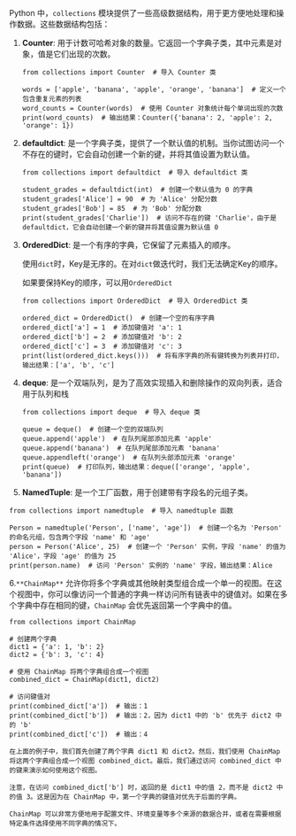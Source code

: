 Python 中，`collections` 模块提供了一些高级数据结构，用于更方便地处理和操作数据。这些数据结构包括：

1. **Counter**: 用于计数可哈希对象的数量。它返回一个字典子类，其中元素是对象，值是它们出现的次数。

   ```
   from collections import Counter  # 导入 Counter 类
   
   words = ['apple', 'banana', 'apple', 'orange', 'banana']  # 定义一个包含重复元素的列表
   word_counts = Counter(words)  # 使用 Counter 对象统计每个单词出现的次数
   print(word_counts)  # 输出结果：Counter({'banana': 2, 'apple': 2, 'orange': 1})
   
   ```

   

2. **defaultdict**: 是一个字典子类，提供了一个默认值的机制。当你试图访问一个不存在的键时，它会自动创建一个新的键，并将其值设置为默认值。

   ```
   from collections import defaultdict  # 导入 defaultdict 类
   
   student_grades = defaultdict(int)  # 创建一个默认值为 0 的字典
   student_grades['Alice'] = 90  # 为 'Alice' 分配分数
   student_grades['Bob'] = 85  # 为 'Bob' 分配分数
   print(student_grades['Charlie'])  # 访问不存在的键 'Charlie'，由于是 defaultdict，它会自动创建一个新的键并将其值设置为默认值 0
   
   ```

   

3. **OrderedDict**: 是一个有序的字典，它保留了元素插入的顺序。

   使用`dict`时，Key是无序的。在对`dict`做迭代时，我们无法确定Key的顺序。

   如果要保持Key的顺序，可以用`OrderedDict`

   ```
   from collections import OrderedDict  # 导入 OrderedDict 类
   
   ordered_dict = OrderedDict()  # 创建一个空的有序字典
   ordered_dict['a'] = 1  # 添加键值对 'a': 1
   ordered_dict['b'] = 2  # 添加键值对 'b': 2
   ordered_dict['c'] = 3  # 添加键值对 'c': 3
   print(list(ordered_dict.keys()))  # 将有序字典的所有键转换为列表并打印，输出结果：['a', 'b', 'c']
   
   ```

   

4. **deque**: 是一个双端队列，是为了高效实现插入和删除操作的双向列表，适合用于队列和栈

   ```
   from collections import deque  # 导入 deque 类
   
   queue = deque()  # 创建一个空的双端队列
   queue.append('apple')  # 在队列尾部添加元素 'apple'
   queue.append('banana')  # 在队列尾部添加元素 'banana'
   queue.appendleft('orange')  # 在队列头部添加元素 'orange'
   print(queue)  # 打印队列，输出结果：deque(['orange', 'apple', 'banana'])
   
   ```

   

5. **NamedTuple**: 是一个工厂函数，用于创建带有字段名的元组子类。

```
from collections import namedtuple  # 导入 namedtuple 函数

Person = namedtuple('Person', ['name', 'age'])  # 创建一个名为 'Person' 的命名元组，包含两个字段 'name' 和 'age'
person = Person('Alice', 25)  # 创建一个 'Person' 实例，字段 'name' 的值为 'Alice'，字段 'age' 的值为 25
print(person.name)  # 访问 'Person' 实例的 'name' 字段，输出结果：Alice

```

6.`**ChainMap**` 允许你将多个字典或其他映射类型组合成一个单一的视图。在这个视图中，你可以像访问一个普通的字典一样访问所有链表中的键值对。如果在多个字典中存在相同的键，`ChainMap` 会优先返回第一个字典中的值。

```
from collections import ChainMap

# 创建两个字典
dict1 = {'a': 1, 'b': 2}
dict2 = {'b': 3, 'c': 4}

# 使用 ChainMap 将两个字典组合成一个视图
combined_dict = ChainMap(dict1, dict2)

# 访问键值对
print(combined_dict['a'])  # 输出：1
print(combined_dict['b'])  # 输出：2，因为 dict1 中的 'b' 优先于 dict2 中的 'b'
print(combined_dict['c'])  # 输出：4

在上面的例子中，我们首先创建了两个字典 dict1 和 dict2。然后，我们使用 ChainMap 将这两个字典组合成一个视图 combined_dict。最后，我们通过访问 combined_dict 中的键来演示如何使用这个视图。

注意，在访问 combined_dict['b'] 时，返回的是 dict1 中的值 2，而不是 dict2 中的值 3。这是因为在 ChainMap 中，第一个字典的键值对优先于后面的字典。

ChainMap 可以非常方便地用于配置文件、环境变量等多个来源的数据合并，或者在需要根据特定条件选择使用不同字典的情况下。
```


